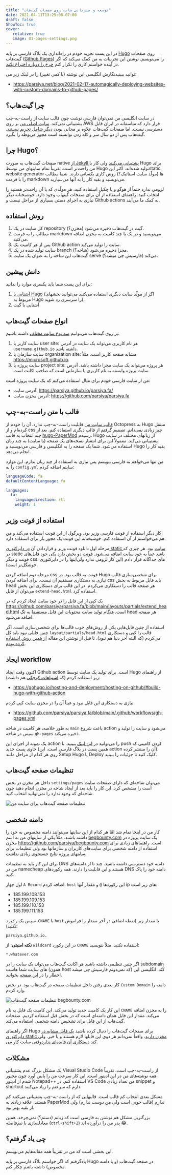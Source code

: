 ```yaml
---
title: "توسعه و میزبانی سایت روی صفحات گیت‌هاب"
date: 2021-04-11T13:25:06-07:00
draft: false
ShowToc: true
cover:
   relative: true
   image: 01-pages-settings.png
---
```


در این پست تجربه خودم در راه‌اندازی یک بلاگ فارسی بر پایه [Hugo][hugo-site] روی صفحات گیت‌هاب ([Github Pages][github-pages]) را می‌نویسم. نوشتن این تجربیات به من کمک می‌کند که اگر در آینده خواستم کاری را تکرار کنم [چرخ را دوباره اختراع نکنم][reinvent-the-wheel].

نگارش انگلیسی این نوشته (با کمی تغییر) را در لینک زیر می‎‌توانید ببینید:

* https://parsiya.net/blog/2021-02-17-automagically-deploying-websites-with-custom-domains-to-github-pages/


[hugo-site]: https://gohugo.io
[github-pages]: https://docs.github.com/en/pages/getting-started-with-github-pages
[reinvent-the-wheel]: https://www.dictionary.com/browse/reinvent-the-wheel

<!-- more -->

## چرا گیت‌هاب؟
در سایت انگلیسی من نمی‌توان فارسی نوشت چون قالب سایت از راست-به-چپ پشتیبانی
نمی‌کند. [سایت اصلی من][parsiya.net] بر روی AWS قرار دارد که متاسفانه در ایران
قابل دسترسی نیست. اما صفحات گیت‌هاب علاوه بر مجانی بودن [دیگر شامل تحریم
نیستند][github-sanctions-removed]. گیت‌هاب پس از دو سال سر و کله زدن توانسته است
مجوز مربوطه را بگیرد.

[parsiya.net]: https://parsiya.net
[github-sanctions-removed]: https://github.blog/2021-01-05-advancing-developer-freedom-github-is-fully-available-in-iran/

## چرا Hugo؟
 صفحات گیت‌هاب به صورت native [از Jekyll پشتیبانی
 می‌کنند][github-jekyll-support] ولی کار با Hugo برای من راحت‌تر است. تقریباً
 تمام سایتهای من توسط Hugo تولید شده‌اند. اکثر اینstatic website generator ها
 (مولّد سایت استاتیک؟) روش کاری یکسانی دارند. شما مطالب را با فرمت markdown
 می‌نویسید و بقیه کار را به آنها می‌سپارید.

[github-jekyll-support]: https://docs.github.com/en/pages/setting-up-a-github-pages-site-with-jekyll

لزومی ندارد حتماً از هوگو و یا جِکیل استفاده کنید، هر مولّدی که با آن راحت‌تر
هستید را انتخاب کنید. راهنمای استفاده از آن برای صفحات گیتهاب وجود دارد.
خوشبختانه دیگر نیازی به اجرای دستی بسیاری از مراحل نیست و Github actions به کمک
ما می‌آیند.

## روش استفاده
1. کل سایت در یک repository (مخزن؟) گیت در گیت‌هاب ذخیره می‌شود.
2. مطالب را به فرمت markdown می‌نویسید و در یک یا چند کامیت به مخزن اضافه می‌کنید.
3. پس از هر کامیت یک Github action سایت را تولید می‌کند.
4. سایت تولید شده در یک branch (شاخه؟) مجزا ذخیره می‌شود.
5. گیت‌هاب این شاخه را به عنوان یک سایت serve (فارسیش چی میشه؟) می‌کند.

## دانش پیشین
برای این پست شما باید یکسری موارد را بدانید:

1. [آشنایی با Hugo][hugo-quickstart] (اگر از مولّد سایت دیگری استفاده می‌کنید می‌توانید بخشهای مربوط به Hugo را سرسری رد شوید).
2. آشنایی با گیت

[hugo-quickstart]: https://gohugo.io/getting-started/quick-start/

## انواع صفحات گیت‌هاب
بر روی گیت‌هاب می‌توانیم [سه نوع سایت مختلف][kinds-of-github-pages] داشته باشیم:

1. سایت کاربر یا user site: هر نام کاربری می‌تواند یک سایت در آدرس `username.github.io` داشته باشد.
2. سایت سازمان یا organization site: مشابه صفحه کاربر است. مثلاٌ  https://microsoft.github.io.
3. سایت پروژه یا project site: هر پروژه می‌تواند یک سایت مجزا داشته باشد. آدرس سایت پروژه وابسته به نام کاربری یا سازمانی است که صاحب اکانت است. 

[kinds-of-github-pages]: https://docs.github.com/en/pages/getting-started-with-github-pages/about-github-pages#types-of-github-pages-sites

من از سایت فارسی خودم برای مثال استفاده می‌کنم که یک سایت پروژه است:

* آدرس سایت: https://parsiya.github.io/parsiya.fa/
* آدرس مخزن سایت: https://github.com/parsiya/parsiya.fa

## قالب با متن راست-به-چپ
[قالب سایت من][hugo-octopress] قابلیت راست-به-چپ ندارد. آن را خودم از Octopress
به Hugo منتقل کرده‌ام و از css چیز زیادی نمی‌دانم. تصمیم گرفتم از قالب دیگری
استفاده کنم. بعد از چند انتخاب به قالب [hugo-PaperMod][hugo-papermod] رسیدم.
Hugo از زبانهای مختلف در سایت پشتیبانی می‌کند. معمولاً این برای انتشار نسخه‌های
یک صفحه (یا سایت) به چند زبان استفاده می‌شود. شما یک صفحه را به انگلیسی و فارسی
می‌نویسید و Hugo بقیه کار را انجام می‌دهد.

[hugo-octopress]: https://github.com/parsiya/Hugo-Octopress
[hugo-papermod]: https://github.com/adityatelange/hugo-PaperMod

من تنها می‌خواهم به فارسی بنویسم پس نیازی به استفاده از چند زبان ندارم. این
موارد را به `config.yml` سایتم اضافه کردم:

```yml
languageCode: fa
defaultContentLanguage: fa

languages:
  fa:
    languagedirection: rtl
    weight: 1
```

## استفاده از فونت وزیر
کار دیگر استفاده از فونت فارسی [وزیر][vazir-font] بود. ویرگول از این فونت
استفاده می‌کند و من هم می‌خواستم از آن استفاده کنم. خوشبختانه این فونت یک مجوز
باز برای استفاده دارد.

[vazir-font]: https://rastikerdar.github.io/vazir-font/

مرحله اول دانلود فونت وزیر و قراردادن آن [در دایرکتوری static
سایت][parsiya-fa-static] بود. هر چیزی که در static باشد عیناً به خود سایت اضافه
می‌شود. فونت دو بخش دارد یکی خود فایل‌های فونت و دیگر css. اینها را در
دایرکتوری‎‌های جداگانه قرار دادم (این کار لزومی ندارد ولی خوشگل‌تر است).

[parsiya-fa-static]: https://github.com/parsiya/parsiya.fa/tree/main/static


مرحله دوم اضافه کردن css فونت به قالب بود. در Hugo برای شخصی‌سازی قالب نیازی به
دستکاری مستقیم آن نیست. برای اضافه کردن css باید فایل مربوط به بخش head هر صفحه
قالب را دستکاری می‌کردم. در این قالب برای دستکاری این بخش می‌توان از فایل
`extend-head.html` استفاده کرد.

یک کپی از این فایل را در خود سایت ایجاد کردم که در
https://github.com/parsiya/parsiya.fa/blob/main/layouts/partials/extend_head.html
است. هنگام تولید سایت محتویات این فایل مستقیما به تگ head هر صفحه اضافه می‌شود.

استفاده از چنین فایل‌هایی یکی از روش‌های خوب قالب‌ها برای شخصی‌سازی است. اگر
چنین فایلی نبود باید کل `layout/partials/head.html` قالب را کپی و دستکاری می‌کردم
(که البته آخر دنیا هم نبود). تا قبل از نوشتن این مقاله [از همین روش استفاده کرده
بودم][overriding-extend-head-commit].

[overriding-extend-head-commit]: https://github.com/parsiya/parsiya.fa/commit/4b893c994540f20c0de59ddf0df2065a5a3eda07

## ایجاد workflow
اکنون وقت ایجاد Github action است. برای تولید یک سایت توسط Hugo از راهنمای زیر استفاده کردم (که [اشتباهات کوچکی][hugo-github-deploy-pull-req] هم داشت):

* https://gohugo.io/hosting-and-deployment/hosting-on-github/#build-hugo-with-github-action

[hugo-github-deploy-pull-req]: https://github.com/gohugoio/hugoDocs/pull/1329#issuecomment-776411651

نیازی به دستکاری این فایل نبود و عیناً آن را در مخزن سایت کپی کردم.

* https://github.com/parsiya/parsiya.fa/blob/main/.github/workflows/gh-pages.yml

به طور خلاصه، هر کامیت در شاخه `main` باعث شروع action می‌شود و سایت را تولید و
سپس در شاخه `gh-pages` ذخیره می‌کند.

یک نمونه از اجرای این action را می‌توانید در [این لینک][commit-for-this-post] ببینید. با push کردن
کامیتی که حاوی پست جدید (همین پست در بلاگ فارسی است، این action آن را منتشر
کرده). روی هر کدام از مراحل مانند Setup Hugo یا Deploy کلیک کنید تا جزئیات را
ببینید.

[commit-for-this-post]: https://github.com/parsiya/parsiya.fa/runs/2318887782

## تنظیمات صفحه گیت‌هاب
داخل هر مخزن در بخش `settings/pages` می‌توان شاخه‌ای که دارای صفحات سایت است را
مشخص کرد. این کار را باید بعد از ایجاد شاخه در مخزن انجام دهید چون شاخه‌ای که
وجود ندارد را نمی‌توانید انتخاب کنید.

![تنظیمات صفحه گیت‌هاب برای سایت من](01-pages-settings.png)

## دامنه شخصی
کار من در اینجا تمام شد امّا هر کدام از این سایتها می‌توانند دامنه مخصوص به خود
را داشته باشند. مثلاً یکی از سایتهای من به اسم [begbounty.com][begbounty.com] یک سایت پروژه در
مخزن https://github.com/parsiya/begbounty.com است. راهنماهای زیادی برای استفاده
از دامنه شخصی برای سایت‌های کاربران و سازمانها بود ولی تنظیمات برای سایتهای
پروژه نتایج جستجوی زیادی نداشت.

[begbounty.com]: https://begbounty.com

برای این کار باید به تنظیمات DNS دامنه خود دسترسی داشته باشید. چند تا از
دامنه‌های من در namecheap هستند و این قابلیت را دارند. همه رکوردهای DNS دامنه
خود را پاک کنید.

اول چهار `A Record` اضافه کردم. `host` این رکوردها `@` و مقدار آنها ip های زیر است:

* 185.199.108.153
* 185.199.109.153
* 185.199.110.153
* 185.199.111.153

سپس یک `رکورد CNAME` با `host` با مقدار زیر (نقطه اضافی در آخر مقدار را فراموش
نکنید):

```
parsiya.github.io.
```

**نکته امنیتی**: از `wildcard` در این رکورد `CNAME` استفاده نکنید. مثلاً ننویسید:

```
*.whatever.com
```

اگر چنین تنظیمی داشته باشید هر اکانت گیت‌هاب می‌تواند یک سایت را در subdomain
های سایت شما هاست (همون host که نمی‌دونم فارسیش چی میشه) کُنَد. انگلیسی این
اخطار را در [این صفحه][github-pages-cname-security-warning] بخوانید.

[github-pages-cname-security-warning]: https://docs.github.com/en/pages/configuring-a-custom-domain-for-your-github-pages-site/managing-a-custom-domain-for-your-github-pages-site

کار بعدی رفتن داخل تنظیمات صفحه در گیت‌هاب بود. در بخش `Custom Domain` دامنه را
وارد کردم.

![تنظیمات صفحه گیت‌هاب begbounty.com](02-pages-settings-begbounty.png)

این کار یک کامیت جدید تولید می‌کند. این کامیت یک فایل به نام `CNAME` را به مخزن
اضافه می‌کند. مقدار این فایل همان دامنه‌ای است که در بخش قبل استفاده کردیم.
صفحات گیت‌هاب از این فایل برای تشخیص دامنه شخصی استفاده می‌کند.

اگر راهنمای Hugo برای صفحات گیت‌هاب را دنبال کرده باشید [یک فایل مشابه در دایرکتوری static مخزن دارید][begbounty.com-root-cname-file]. واقعاً نمی‌دانم هر دوی این فایلها لازم هستند و یا خیر. ولی وقتی سایت کار می‌‎‌کند [دستکاری آن فایده‌ای ندارد][if-it-aint-broke].

[begbounty.com-root-cname-file]: https://github.com/parsiya/begbounty.com/blob/main/static/CNAME
[if-it-aint-broke]: https://en.wiktionary.org/wiki/if_it_ain%27t_broke,_don%27t_fix_it

## مشکلات
یک مشکل بزرگ عدم پشتیبانی Visual Studio Code از راست-به-چپ است. تقریباً همه
نوشته‌های من در این ادیتور است. این کار سرعت من را پایین آورد چون مجبور شدم از
ادیتور Notepad++ استفاده کنم. در VS Code من تعداد زیادی snippet و shortcut دارم
که سرعتم را زیاد می‌کنند.

مشکل بعدی انتخاب کم قالب است. قالبهایی که از راست-به-چپ پشتیبانی می‌کنند کم
هستند. علاقه زیادی به PaperMod ندارم (قالب خوبی است ولی من دوست ندارم) ولی از
بقیه بهتر بود.

بزرگترین مشکل هم نوشتن به فارسی است که زبانم (دستم؟) نمی‌چرخد. همین معادلسازی یا
نیم‌فاصله (`ctrl+shift+2`) پدر من را درآورده اند 😂.

## چی یاد گرفتم؟
این بخشی است که من در تقریباً همه مقاله‌هایم می‌نویسم.

یادگرفتم که اگر خواستم بلاگ فارسی بر پایه Hugo در صفحه گیت‌هاب (و با دامنه
مخصوص) داشته باشم چکار کنم.